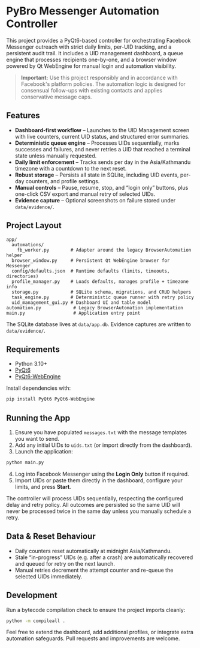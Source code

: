 # PyBro Messenger Automation Controller

This project provides a PyQt6-based controller for orchestrating Facebook Messenger outreach with strict daily limits, per-UID tracking, and a persistent audit trail. It includes a UID management dashboard, a queue engine that processes recipients one-by-one, and a browser window powered by Qt WebEngine for manual login and automation visibility.

> **Important:** Use this project responsibly and in accordance with Facebook's platform policies. The automation logic is designed for consensual follow-ups with existing contacts and applies conservative message caps.

## Features

- **Dashboard-first workflow** – Launches to the UID Management screen with live counters, current UID status, and structured error summaries.
- **Deterministic queue engine** – Processes UIDs sequentially, marks successes and failures, and never retries a UID that reached a terminal state unless manually requested.
- **Daily limit enforcement** – Tracks sends per day in the Asia/Kathmandu timezone with a countdown to the next reset.
- **Robust storage** – Persists all state in SQLite, including UID events, per-day counters, and profile settings.
- **Manual controls** – Pause, resume, stop, and “login only” buttons, plus one-click CSV export and manual retry of selected UIDs.
- **Evidence capture** – Optional screenshots on failure stored under `data/evidence/`.

## Project Layout

```
app/
  automations/
    fb_worker.py        # Adapter around the legacy BrowserAutomation helper
  browser_window.py     # Persistent Qt WebEngine browser for Messenger
  config/defaults.json  # Runtime defaults (limits, timeouts, directories)
  profile_manager.py    # Loads defaults, manages profile + timezone info
  storage.py            # SQLite schema, migrations, and CRUD helpers
  task_engine.py        # Deterministic queue runner with retry policy
  uid_management_gui.py # Dashboard UI and table model
automation.py            # Legacy BrowserAutomation implementation
main.py                  # Application entry point
```

The SQLite database lives at `data/app.db`. Evidence captures are written to `data/evidence/`.

## Requirements

- Python 3.10+
- [PyQt6](https://pypi.org/project/PyQt6/)
- [PyQt6-WebEngine](https://pypi.org/project/PyQt6-WebEngine/)

Install dependencies with:

```bash
pip install PyQt6 PyQt6-WebEngine
```

## Running the App

1. Ensure you have populated `messages.txt` with the message templates you want to send.
2. Add any initial UIDs to `uids.txt` (or import directly from the dashboard).
3. Launch the application:

```bash
python main.py
```

4. Log into Facebook Messenger using the **Login Only** button if required.
5. Import UIDs or paste them directly in the dashboard, configure your limits, and press **Start**.

The controller will process UIDs sequentially, respecting the configured delay and retry policy. All outcomes are persisted so the same UID will never be processed twice in the same day unless you manually schedule a retry.

## Data & Reset Behaviour

- Daily counters reset automatically at midnight Asia/Kathmandu.
- Stale “in-progress” UIDs (e.g. after a crash) are automatically recovered and queued for retry on the next launch.
- Manual retries decrement the attempt counter and re-queue the selected UIDs immediately.

## Development

Run a bytecode compilation check to ensure the project imports cleanly:

```bash
python -m compileall .
```

Feel free to extend the dashboard, add additional profiles, or integrate extra automation safeguards. Pull requests and improvements are welcome.

